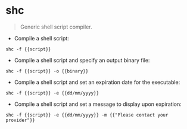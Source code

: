 # shc

> Generic shell script compiler.

- Compile a shell script:

`shc -f {{script}}`

- Compile a shell script and specify an output binary file:

`shc -f {{script}} -o {{binary}}`

- Compile a shell script and set an expiration date for the executable:

`shc -f {{script}} -e {{dd/mm/yyyy}}`

- Compile a shell script and set a message to display upon expiration:

`shc -f {{script}} -e {{dd/mm/yyyy}} -m {{"Please contact your provider"}}`
